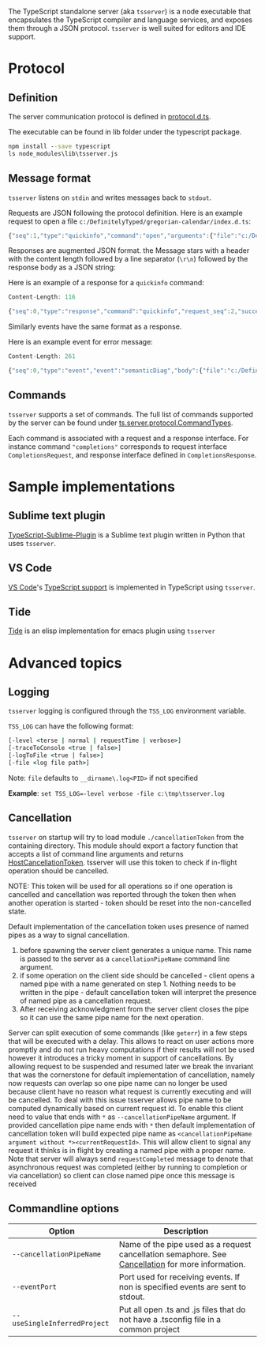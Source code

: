The TypeScript standalone server (aka `tsserver`) is a node executable that encapsulates the TypeScript compiler and language services, and exposes them through a JSON protocol. `tsserver` is well suited for editors and IDE support. 

# Protocol

## Definition

The server communication protocol is defined in [protocol.d.ts](https://github.com/Microsoft/TypeScript/blob/master/lib/protocol.d.ts).

The executable can be found in lib folder under the typescript package.

```cmd
npm install --save typescript
ls node_modules\lib\tsserver.js
```

## Message format

`tsserver` listens on `stdin` and writes messages back to `stdout`. 

Requests are JSON following the protocol definition. Here is an example request to open a file `c:/DefinitelyTyped/gregorian-calendar/index.d.ts`:

```js
{"seq":1,"type":"quickinfo","command":"open","arguments":{"file":"c:/DefinitelyTyped/gregorian-calendar/index.d.ts"}}
```

Responses are augmented JSON format. the Message stars with a header with the content length followed by a line separator (`\r\n`) followed by the response body as a JSON string:

Here is an example of a response for a `quickinfo` command:

```js
Content-Length: 116

{"seq":0,"type":"response","command":"quickinfo","request_seq":2,"success":false,"message":"No content available."}
```

Similarly events have the same format as a response. 

Here is an example event for error message:

```js
Content-Length: 261

{"seq":0,"type":"event","event":"semanticDiag","body":{"file":"c:/DefinitelyTyped/gregorian-calendar/index.d.ts","diagnostics":[{"start":{"line":264,"offset":44},"end":{"line":264,"offset":50},"text":"Binding element 'Object' implicitly has an 'any' type."}]}}
```

## Commands

`tsserver` supports a set of commands. The full list of commands supported by the server can be found under [ts.server.protocol.CommandTypes](https://github.com/Microsoft/TypeScript/blob/master/lib/protocol.d.ts#L5). 

Each command is associated with a request and a response interface. For instance command `"completions"` corresponds to request interface `CompletionsRequest`, and response interface defined in `CompletionsResponse`.

# Sample implementations

## Sublime text plugin 

[TypeScript-Sublime-Plugin](https://github.com/Microsoft/TypeScript-Sublime-Plugin) is a Sublime text plugin written in Python that uses `tsserver`.

## VS Code

[VS Code](https://code.visualstudio.com/)'s [TypeScript support](https://github.com/Microsoft/vscode/tree/master/extensions/typescript) is implemented in TypeScript using `tsserver`.


## Tide

[Tide](https://github.com/ananthakumaran/tide) is an elisp implementation for emacs plugin using `tsserver`

# Advanced topics

## Logging

`tsserver` logging is configured through the `TSS_LOG` environment variable. 

`TSS_LOG` can have the following format:

```cmd
[-level <terse | normal | requestTime | verbose>] 
[-traceToConsole <true | false>] 
[-logToFile <true | false>] 
[-file <log file path>]
```

Note: `file` defaults to `__dirname\.log<PID>` if not specified

**Example**: `set TSS_LOG=-level verbose -file c:\tmp\tsserver.log`

## Cancellation

`tsserver` on startup will try to load module `./cancellationToken` from the containing directory. This module should export a factory function that accepts a list of command line arguments and returns [HostCancellationToken](https://github.com/Microsoft/TypeScript/blob/master/src/services/types.ts#L119-L121). tsserver will use this token to check if in-flight operation should be cancelled. 

NOTE: This token will be used for all operations so if one operation is cancelled and cancellation was reported through the token then when another operation is started - token should be reset into the non-cancelled state.

Default implementation of the cancellation token uses presence of named pipes as a way to signal cancellation.

1. before spawning the server client generates a unique name. This name is passed to the server as a `cancellationPipeName` command line argument. 
2. if some operation on the client side should be cancelled - client opens a named pipe with a name generated on step 1. Nothing needs to be written in the pipe - default cancellation token will interpret the presence of named pipe as a cancellation request.
3. After receiving acknowledgment from the server client closes the pipe so it can use the same pipe name for the next operation.

Server can split execution of some commands (like `geterr`) in a few steps that will be executed with a delay. This allows to react on user actions more promptly and do not run heavy computations if their results will not be used however it introduces a tricky moment in support of cancellations. By allowing request to be suspended and resumed later we break the invariant that was the cornerstone for default implementation of cancellation, namely now requests can overlap so one pipe name can no longer be used because client have no reason what request is currently executing and will be cancelled. To deal with this issue tsserver allows pipe name to be computed dynamically based on current request id. To enable this client need to value that ends with `*` as `--cancellationPipeName` argument. If provided cancellation pipe name ends with `*` then default implementation of cancellation token will build expected pipe name as `<cancellationPipeName argument without *><currentRequestId>`. This will allow client to signal any request it thinks is in flight by creating a named pipe with a proper name. Note that server will always send `requestCompleted` message to denote that asynchronous request was completed (either by running to completion or via cancellation) so client can close named pipe once this message is received

## Commandline options

Option                        | Description
------------------------------|-------------
`--cancellationPipeName`      | Name of the pipe used as a request cancellation semaphore. See [Cancellation](#cancellation) for more information.
`--eventPort`                 | Port used for receiving events. If non is specified events are sent to stdout.
`--useSingleInferredProject`  | Put all open .ts and .js files that do not have a .tsconfig file in a common project

